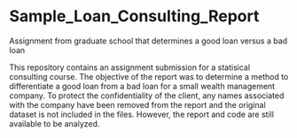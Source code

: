 # Sample_Loan_Consulting_Report
Assignment from graduate school that determines a good loan versus a bad loan

This repository contains an assignment submission for a statisical consulting course. The objective of the report was to determine a method to differentiate a good loan from a bad loan for a small wealth management company. To protect the confidentiality of the client, any names associated with the company have been removed from the report and the original dataset is not included in the files. However, the report and code are still available to be analyzed.
